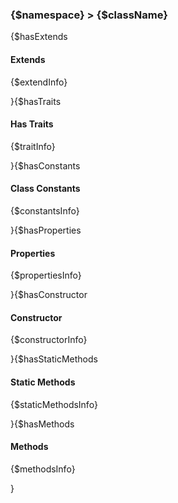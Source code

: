 ### {$namespace} > {$className}

{$hasExtends
#### Extends

{$extendInfo}

}{$hasTraits
#### Has Traits

{$traitInfo}

}{$hasConstants
#### Class Constants

{$constantsInfo}

}{$hasProperties
#### Properties

{$propertiesInfo}

}{$hasConstructor
#### Constructor

{$constructorInfo}

}{$hasStaticMethods
#### Static Methods

{$staticMethodsInfo}

}{$hasMethods
#### Methods

{$methodsInfo}

}